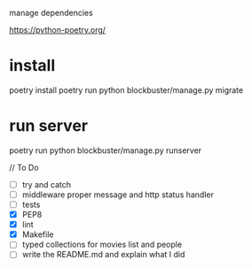 manage dependencies

https://python-poetry.org/

# install
poetry install
poetry run python blockbuster/manage.py migrate

# run server
poetry run python blockbuster/manage.py runserver



// To Do
- [ ] try and catch
- [ ] middleware proper message and http status handler
- [ ] tests
- [X] PEP8
- [X] lint
- [X] Makefile
- [ ] typed collections for movies list and people
- [ ] write the README.md and explain what I did